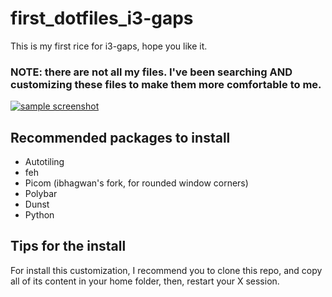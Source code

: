 # first_dotfiles_i3-gaps
This is my first rice for i3-gaps, hope you like it.

### NOTE: there are not all my files. I've been searching AND customizing these files to make them more comfortable to me.

[![sample screenshot](https://i.imgur.com/QwOaceF.png)](https://i.imgur.com/QwOaceF.png)

## Recommended packages to install 
- Autotiling
- feh
- Picom (ibhagwan's fork, for rounded window corners)
- Polybar
- Dunst
- Python

## Tips for the install
For install this customization, I recommend you to clone this repo, and copy all of its content in your home folder, then, restart your X session.

